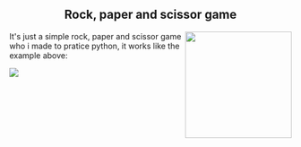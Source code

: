 <h2 align= "center">     
   Rock, paper and scissor game
</h2>
<p>
   <img src= "https://cdn.zmescience.com/wp-content/uploads/2017/08/rock-paper-scissors-156171_960_720.png" width= 190px align= "right"></img>
   It's just a simple rock, paper and scissor game who i made to pratice python, it works like the example above:
   
   <img src= "https://user-images.githubusercontent.com/65914461/88447785-a9fc4380-ce0d-11ea-9f80-d46084ff7529.gif"></img>
</p>

